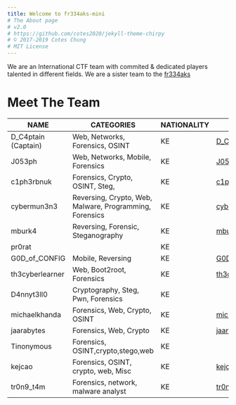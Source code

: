 ```yaml
---
title: Welcome to fr334aks-mini
# The About page
# v2.0
# https://github.com/cotes2020/jekyll-theme-chirpy
# © 2017-2019 Cotes Chung
# MIT License
---
```


We are an International CTF team with commited & dedicated players talented in different fields. We are a sister team to the [fr334aks](https://fr334aks.github.io/)

# Meet The Team

| NAME                 | CATEGORIES                      | NATIONALITY | BLOG                                      | X                                          | GITHUB                                     |
|----------------------|-----------------------------------------|-------------|-------------------------------------------|--------------------------------------------|--------------------------------------------|
| D_C4ptain (Captain)  | Web, Networks, Forensics, OSINT | KE          | [D_C4ptain](http://d-c4ptain.github.io/)  | [@d_c4ptain](https://x.com/d_c4ptain)      | [d_c4ptain](https://github.com/d-c4ptain)  |
| J053ph               | Web, Networks, Mobile, Forensics| KE          | [J053ph](https://josephkimiri.github.io/)  |                     [J053ph ](https://x.com/mashkimiri)               | [J053ph](https://github.com/josephkimiri/) |
| c1ph3rbnuk               | Forensics, Crypto, OSINT, Steg, | KE          | [c1ph3rbnuk](https://c1ph3rbnuk.github.io/)  |                     [c1ph3rbnuk](https://x.com/c1ph3rbnuk)               | [c1ph3rbnuk](https://github.com/c1ph3rbnuk/) |
| cybermun3n3               | Reversing, Crypto, Web, Malware, Programming, Forensics | KE          | [cyb3rmun3n3](https://cybermunene.com)  |                     [cyb3rmun3n3](https://x.com/cybermunene)               | [cyb3rmun3n3](https://github.com/cyb3rmun3n3/) |
| mburk4              |Reversing, Forensic, Steganography | KE          | [mburk4](https://mburukaranja.me)  | [mburk4](https://x.com/mburu_karanja_) | [mburk4](https://github.com/mburu-karanja)|
| pr0rat            || KE          |  | | |
| G0D_of_CONFIG               | Mobile, Reversing| KE          | [G0D_of_CONFIG](https://noahmugaya.hashnode.dev/)  |                                   |  |
|th3cyberlearner |Web, Boot2root, Forensics|KE|[th3cyberlearner](https://thecyberlearner.github.io/)|[th3cyberlearner](https://x.com/th3cyberlearner)|[th3cyberlearner](https://github.com/wambuapeter)|
|D4nnyt3ll0|Cryptography, Steg, Pwn, Forensics|KE|[]()|[]()|[]()|
|michaelkhanda|Forensics, Web, Crypto, OSINT|KE|[michaelkhanda](https://medium.com/@michaelkhanda006)|[]()|[]()|
|jaarabytes|Forensics, Web, Crypto|KE|[jaarabytes](https://jaarabytes.vercel.app/)|[jaarabytes]()|[jaarabytes]()|
|Tinonymous |Forensics, OSINT,crypto,stego,web|KE|[]()|[]()|[]()|
|kejcao |Forensics, OSINT, crypto, web, Misc|KE|[kejcao ](https://kejcao.github.io/)|[]()|[]()|
|tr0n9_t4m |Forensics, network, malware analyst|KE|[tr0n9_t4m ](https://kejcao.github.io/)|[]()|[]()|




<script type="text/javascript" src="https://cdnjs.buymeacoffee.com/1.0.0/button.prod.min.js" data-name="bmc-button" data-slug="fr334aksmiF" data-color="#000000" data-emoji=""  data-font="Cookie" data-text="Buy me a coffee" data-outline-color="#000000" data-font-color="#ffffff" data-coffee-color="#FFDD00" ></script>
